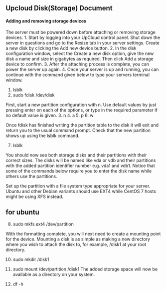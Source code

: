 ## 							Upcloud Disk(Storage) Document



#### Adding and removing storage devices

The server must be powered down before attaching or removing storage devices.
		1. Start by logging into your UpCloud control panel. Shut down the server in questions and go to the Resize tab in your server settings. Create a new disk by clicking the Add new device button.
		2. In the disk configuration window, select the Create a new disk option, give the new disk a name and size in gigabytes as required. Then click Add a storage device to confirm.
		3. After the attaching process is complete, you can power the server up again.
		4. Once your server is up and running, you can continue with the command given below to type your servers terminal window.
		
1. lsblk	
2. sudo fdisk /dev/disk

First, start a new partition configuration with n. Use default values by just pressing enter on each of the options, or type in the required parameter if no default value is given.
3. n
4. a
5. p
6. w

Once fdisk has finished writing the partition table to the disk it will exit and return you to the usual command prompt. Check that the new partition shows up using the lsblk command.

7. lsblk

You should now see both storage disks and their partitions with their correct sizes. The disks will be named like vda or vdb and their partitions with the added partition identifier number e.g. vda1 and vdb1. Notice that some of the commands below require you to enter the disk name while others use the partitions.

Set up the partition with a file system type appropriate for your server. Ubuntu and other Debian variants should use EXT4 while CentOS 7 hosts might be using XFS instead.

## for ubuntu
8. sudo mkfs.ext4 /dev/partition  

With the formatting complete, you will next need to create a mounting point for the device.
Mounting a disk is as simple as making a new directory where you wish to attach the disk to, for example, /disk1 at your root directory.

10. sudo mkdir /disk1
11. sudo mount /dev/partition /disk1
The added storage space will now be available as a directory on your system.

12. df -h
		












